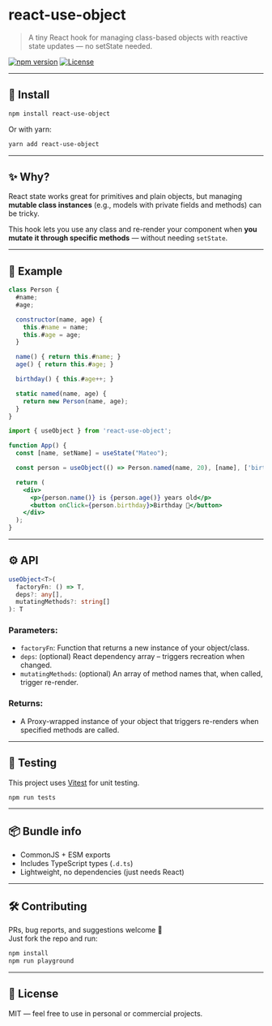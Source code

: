 # react-use-object

> A tiny React hook for managing class-based objects with reactive state updates — no setState needed.

[![npm version](https://img.shields.io/npm/v/react-use-object.svg)](https://www.npmjs.com/package/react-use-object)
[![License](https://img.shields.io/npm/l/react-use-object)](LICENSE)

---

## 🚀 Install

```bash
npm install react-use-object
```

Or with yarn:

```bash
yarn add react-use-object
```

---

## ✨ Why?

React state works great for primitives and plain objects, but managing **mutable class instances** (e.g., models with private fields and methods) can be tricky.

This hook lets you use any class and re-render your component when **you mutate it through specific methods** — without needing `setState`.

---

## 🧠 Example

```js
class Person {
  #name;
  #age;

  constructor(name, age) {
    this.#name = name;
    this.#age = age;
  }

  name() { return this.#name; }
  age() { return this.#age; }

  birthday() { this.#age++; }

  static named(name, age) {
    return new Person(name, age);
  }
}
```

```jsx
import { useObject } from 'react-use-object';

function App() {
  const [name, setName] = useState("Mateo");

  const person = useObject(() => Person.named(name, 20), [name], ['birthday']);

  return (
    <div>
      <p>{person.name()} is {person.age()} years old</p>
      <button onClick={person.birthday}>Birthday 🎂</button>
    </div>
  );
}
```

---

## ⚙️ API

```ts
useObject<T>(
  factoryFn: () => T,
  deps?: any[],
  mutatingMethods?: string[]
): T
```

### Parameters:

- `factoryFn`: Function that returns a new instance of your object/class.
- `deps`: (optional) React dependency array – triggers recreation when changed.
- `mutatingMethods`: (optional) An array of method names that, when called, trigger re-render.

### Returns:

- A Proxy-wrapped instance of your object that triggers re-renders when specified methods are called.

---

## 🧪 Testing

This project uses [Vitest](https://vitest.dev) for unit testing.

```bash
npm run tests
```

---

## 📦 Bundle info

- CommonJS + ESM exports
- Includes TypeScript types (`.d.ts`)
- Lightweight, no dependencies (just needs React)

---

## 🛠 Contributing

PRs, bug reports, and suggestions welcome 🙌  
Just fork the repo and run:

```bash
npm install
npm run playground
```

---

## 📄 License

MIT — feel free to use in personal or commercial projects.
